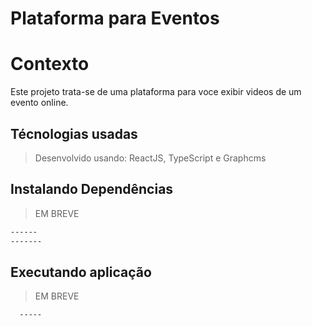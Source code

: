 # Plataforma para Eventos

# Contexto
Este projeto trata-se de uma plataforma para voce exibir videos de um evento online.

## Técnologias usadas

> Desenvolvido usando: ReactJS, TypeScript e Graphcms

## Instalando Dependências

> EM BREVE
```bash
------
-------
``` 

## Executando aplicação

> EM BREVE

```bash
  -----
```
